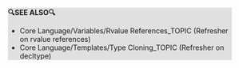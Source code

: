 <div style="margin:2em; background-color: #e0e0e0;">

<strong>🔍SEE ALSO🔍</strong>

 * Core Language/Variables/Rvalue References_TOPIC (Refresher on rvalue references)
 * Core Language/Templates/Type Cloning_TOPIC (Refresher on decltype)

</div>

